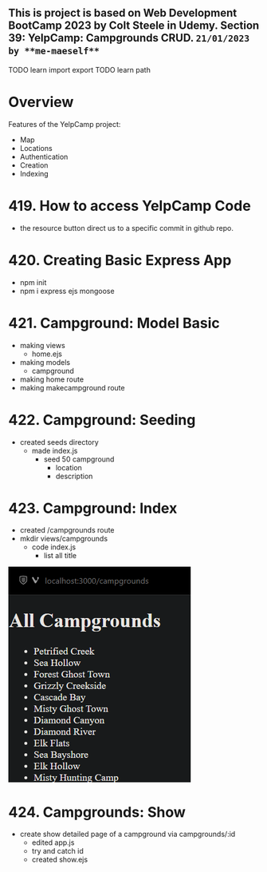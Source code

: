 This is project is based on **Web Development BootCamp 2023** by **Colt Steele** in **Udemy**. Section 39: YelpCamp: Campgrounds CRUD.
`21/01/2023 by **me-maeself**`
---
TODO learn import export
TODO learn path


# Overview
Features of the YelpCamp project:
- Map
- Locations
- Authentication
- Creation
- Indexing

# 419. How to access YelpCamp Code
- the resource button direct us to a specific commit in github repo.

# 420. Creating Basic Express App
- npm init
- npm i express ejs mongoose 

# 421. Campground: Model Basic
- making views
  - home.ejs
- making models
  - campground
- making home route
- making makecampground route

# 422. Campground: Seeding
- created seeds directory
  - made index.js
    - seed 50 campground
      - location
      - description

# 423. Campground: Index
- created /campgrounds route
- mkdir views/campgrounds
  - code index.js
    - list all title

![423.png](./assets/423.png)

# 424. Campgrounds: Show
- create show detailed page of a campground via campgrounds/:id
  - edited app.js
  - try and catch id
  - created show.ejs